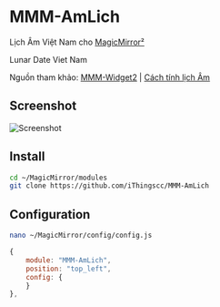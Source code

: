 # MMM-AmLich
Lịch Âm Việt Nam cho [MagicMirror²](https://magicmirror.builders/)

Lunar Date Viet Nam

Nguồn tham khảo: [MMM-Widget2](https://github.com/ulrichwisser/MMM-Widget2) | [Cách tính lịch Âm](https://www.informatik.uni-leipzig.de/~duc/amlich/)

## Screenshot
![Screenshot](https://github.com/iThingscc/MMM-AmLich/blob/main/MMM-AmLich.PNG?raw=true)

## Install
```sh
cd ~/MagicMirror/modules
git clone https://github.com/iThingscc/MMM-AmLich
```

## Configuration
```sh
nano ~/MagicMirror/config/config.js
```

```js
{
	module: "MMM-AmLich",
	position: "top_left",
	config: {
	}
},
```

